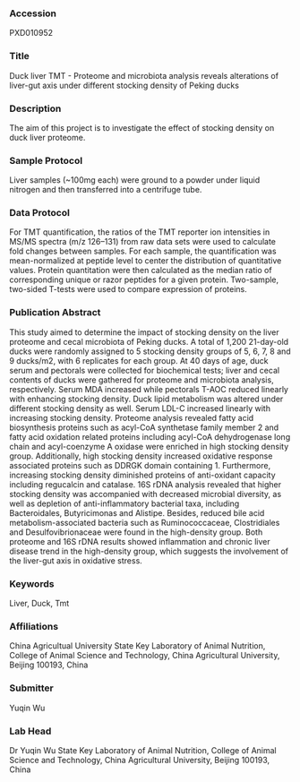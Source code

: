 ### Accession
PXD010952

### Title
Duck liver TMT -  Proteome and microbiota analysis reveals alterations of liver-gut axis under different stocking density of Peking ducks

### Description
The aim of this project is to investigate the effect of stocking density on duck liver proteome.

### Sample Protocol
Liver samples (~100mg each) were ground to a powder under liquid nitrogen and then transferred into a centrifuge tube.

### Data Protocol
For TMT quantification, the ratios of the TMT reporter ion intensities in MS/MS spectra (m/z 126–131) from raw data sets were used to calculate fold changes between samples. For each sample, the quantification was mean-normalized at peptide level to center the distribution of quantitative values. Protein quantitation were then calculated as the median ratio of corresponding unique or razor peptides for a given protein. Two-sample, two-sided T-tests were used to compare expression of proteins.

### Publication Abstract
This study aimed to determine the impact of stocking density on the liver proteome and cecal microbiota of Peking ducks. A total of 1,200 21-day-old ducks were randomly assigned to 5 stocking density groups of 5, 6, 7, 8 and 9 ducks/m2, with 6 replicates for each group. At 40 days of age, duck serum and pectorals were collected for biochemical tests; liver and cecal contents of ducks were gathered for proteome and microbiota analysis, respectively. Serum MDA increased while pectorals T-AOC reduced linearly with enhancing stocking density. Duck lipid metabolism was altered under different stocking density as well. Serum LDL-C increased linearly with increasing stocking density. Proteome analysis revealed fatty acid biosynthesis proteins such as acyl-CoA synthetase family member 2 and fatty acid oxidation related proteins including acyl-CoA dehydrogenase long chain and acyl-coenzyme A oxidase were enriched in high stocking density group. Additionally, high stocking density increased oxidative response associated proteins such as DDRGK domain containing 1. Furthermore, increasing stocking density diminished proteins of anti-oxidant capacity including regucalcin and catalase. 16S rDNA analysis revealed that higher stocking density was accompanied with decreased microbial diversity, as well as depletion of anti-inflammatory bacterial taxa, including Bacteroidales, Butyricimonas and Alistipe. Besides, reduced bile acid metabolism-associated bacteria such as Ruminococcaceae, Clostridiales and Desulfovibrionaceae were found in the high-density group. Both proteome and 16S rDNA results showed inflammation and chronic liver disease trend in the high-density group, which suggests the involvement of the liver-gut axis in oxidative stress.

### Keywords
Liver, Duck, Tmt

### Affiliations
China Agricultual University
State Key Laboratory of Animal Nutrition, College of Animal Science and Technology, China Agricultural University, Beijing 100193, China

### Submitter
Yuqin Wu

### Lab Head
Dr Yuqin Wu
State Key Laboratory of Animal Nutrition, College of Animal Science and Technology, China Agricultural University, Beijing 100193, China



